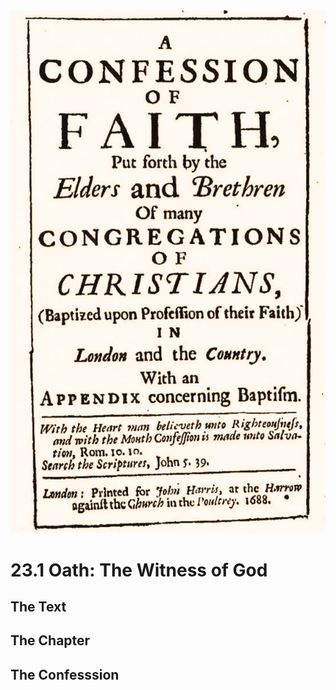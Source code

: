 <img class="intro-right" src="art-1689.png">

# 23.1 Oath: The Witness of God

## The Text

## The Chapter

## The Confesssion

